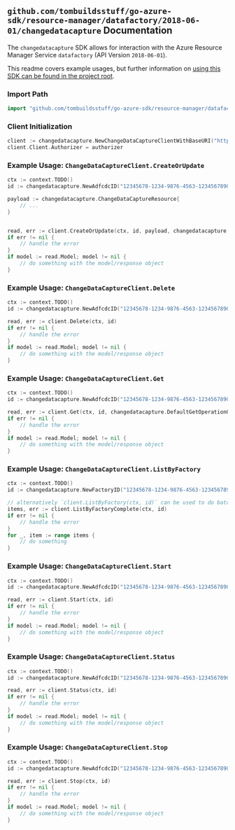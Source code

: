 
## `github.com/tombuildsstuff/go-azure-sdk/resource-manager/datafactory/2018-06-01/changedatacapture` Documentation

The `changedatacapture` SDK allows for interaction with the Azure Resource Manager Service `datafactory` (API Version `2018-06-01`).

This readme covers example usages, but further information on [using this SDK can be found in the project root](https://github.com/tombuildsstuff/go-azure-sdk/tree/main/docs).

### Import Path

```go
import "github.com/tombuildsstuff/go-azure-sdk/resource-manager/datafactory/2018-06-01/changedatacapture"
```


### Client Initialization

```go
client := changedatacapture.NewChangeDataCaptureClientWithBaseURI("https://management.azure.com")
client.Client.Authorizer = authorizer
```


### Example Usage: `ChangeDataCaptureClient.CreateOrUpdate`

```go
ctx := context.TODO()
id := changedatacapture.NewAdfcdcID("12345678-1234-9876-4563-123456789012", "example-resource-group", "factoryValue", "adfcdcValue")

payload := changedatacapture.ChangeDataCaptureResource{
	// ...
}


read, err := client.CreateOrUpdate(ctx, id, payload, changedatacapture.DefaultCreateOrUpdateOperationOptions())
if err != nil {
	// handle the error
}
if model := read.Model; model != nil {
	// do something with the model/response object
}
```


### Example Usage: `ChangeDataCaptureClient.Delete`

```go
ctx := context.TODO()
id := changedatacapture.NewAdfcdcID("12345678-1234-9876-4563-123456789012", "example-resource-group", "factoryValue", "adfcdcValue")

read, err := client.Delete(ctx, id)
if err != nil {
	// handle the error
}
if model := read.Model; model != nil {
	// do something with the model/response object
}
```


### Example Usage: `ChangeDataCaptureClient.Get`

```go
ctx := context.TODO()
id := changedatacapture.NewAdfcdcID("12345678-1234-9876-4563-123456789012", "example-resource-group", "factoryValue", "adfcdcValue")

read, err := client.Get(ctx, id, changedatacapture.DefaultGetOperationOptions())
if err != nil {
	// handle the error
}
if model := read.Model; model != nil {
	// do something with the model/response object
}
```


### Example Usage: `ChangeDataCaptureClient.ListByFactory`

```go
ctx := context.TODO()
id := changedatacapture.NewFactoryID("12345678-1234-9876-4563-123456789012", "example-resource-group", "factoryValue")

// alternatively `client.ListByFactory(ctx, id)` can be used to do batched pagination
items, err := client.ListByFactoryComplete(ctx, id)
if err != nil {
	// handle the error
}
for _, item := range items {
	// do something
}
```


### Example Usage: `ChangeDataCaptureClient.Start`

```go
ctx := context.TODO()
id := changedatacapture.NewAdfcdcID("12345678-1234-9876-4563-123456789012", "example-resource-group", "factoryValue", "adfcdcValue")

read, err := client.Start(ctx, id)
if err != nil {
	// handle the error
}
if model := read.Model; model != nil {
	// do something with the model/response object
}
```


### Example Usage: `ChangeDataCaptureClient.Status`

```go
ctx := context.TODO()
id := changedatacapture.NewAdfcdcID("12345678-1234-9876-4563-123456789012", "example-resource-group", "factoryValue", "adfcdcValue")

read, err := client.Status(ctx, id)
if err != nil {
	// handle the error
}
if model := read.Model; model != nil {
	// do something with the model/response object
}
```


### Example Usage: `ChangeDataCaptureClient.Stop`

```go
ctx := context.TODO()
id := changedatacapture.NewAdfcdcID("12345678-1234-9876-4563-123456789012", "example-resource-group", "factoryValue", "adfcdcValue")

read, err := client.Stop(ctx, id)
if err != nil {
	// handle the error
}
if model := read.Model; model != nil {
	// do something with the model/response object
}
```

